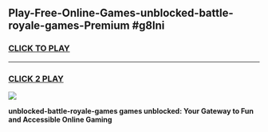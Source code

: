 
## Play-Free-Online-Games-unblocked-battle-royale-games-Premium #g8lni
<h3>
<a href="https://premium.freeplayer.one?title=unblocked-battle-royale-games&ref=8M">CLICK TO PLAY</a></h3>
<hr>

<h3>
<a href="https://premium.freeplayer.one?title=unblocked-battle-royale-games&ref=8M">CLICK 2 PLAY</a>
  
</h3>

<a href="https://premium.freeplayer.one?title=unblocked-battle-royale-games&ref=8M"><img src="https://clearcache.store/games.png"></a>


**unblocked-battle-royale-games games unblocked: Your Gateway to Fun and Accessible Online Gaming**
